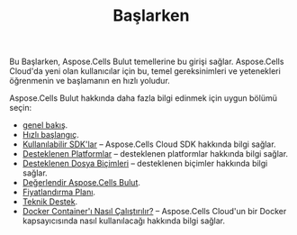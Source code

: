﻿---
title: Başlarken
second_title: Aspose.Cells Cloud Documen
type: docs
url: /tr/getting-started/
description: Aspose.Cells Bulut, oluşturma, dönüştürme, birleştirme, bölme, korumalı, iç nesne işlemi vb. için Excel'i destekler
weight: 10
---
Bu Başlarken, Aspose.Cells Bulut temellerine bu girişi sağlar. Aspose.Cells Cloud'da yeni olan kullanıcılar için bu, temel gereksinimleri ve yetenekleri öğrenmenin ve başlamanın en hızlı yoludur.

Aspose.Cells Bulut hakkında daha fazla bilgi edinmek için uygun bölümü seçin:

- [genel bakış](/cells/tr/overview/).
- [Hızlı başlangıç](/cells/tr/quickstart/).
- [Kullanılabilir SDK'lar](/cells/tr/available-sdks/) – Aspose.Cells Cloud SDK hakkında bilgi sağlar.
- [Desteklenen Platformlar](/cells/tr/supported-platforms/) – desteklenen platformlar hakkında bilgi sağlar.
- [Desteklenen Dosya Biçimleri](/cells/tr/supported-file-formats/) – desteklenen biçimler hakkında bilgi sağlar.
- [Değerlendir Aspose.Cells Bulut](/cells/tr/evaluate-aspose-cells/).
- [Fiyatlandırma Planı](/cells/tr/pricing-plan/).
- [Teknik Destek](/cells/tr/technical-support/).
- [Docker Container'ı Nasıl Çalıştırılır?](/cells/tr/how-to-run-docker-container/) – Aspose.Cells Cloud'un bir Docker kapsayıcısında nasıl kullanılacağı hakkında bilgi sağlar.
